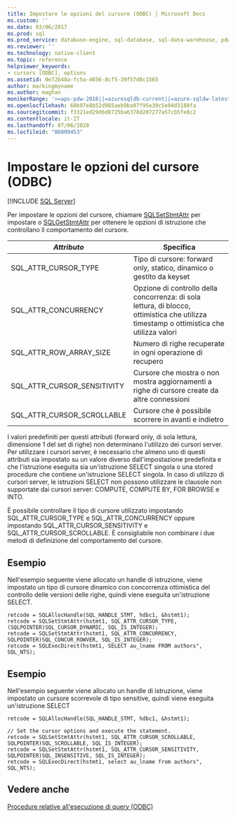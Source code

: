 ```yaml
---
title: Impostare le opzioni del cursore (ODBC) | Microsoft Docs
ms.custom: ''
ms.date: 03/06/2017
ms.prod: sql
ms.prod_service: database-engine, sql-database, sql-data-warehouse, pdw
ms.reviewer: ''
ms.technology: native-client
ms.topic: reference
helpviewer_keywords:
- cursors [ODBC], options
ms.assetid: 0e72b48a-fc5a-4656-8cf5-39f57d8c1565
author: markingmyname
ms.author: maghan
monikerRange: '>=aps-pdw-2016||=azuresqldb-current||=azure-sqldw-latest||>=sql-server-2016||=sqlallproducts-allversions||>=sql-server-linux-2017||=azuresqldb-mi-current'
ms.openlocfilehash: 60b97e8b52d985aeb9ba97f95e39c5e94d3188fa
ms.sourcegitcommit: f3321ed29d6d8725ba6378d207277a57cb5fe8c2
ms.contentlocale: it-IT
ms.lasthandoff: 07/06/2020
ms.locfileid: "86009453"
---
```

# <a name="set-cursor-options-odbc"></a>Impostare le opzioni del cursore (ODBC)
[!INCLUDE [SQL Server](../../../includes/applies-to-version/sql-asdb-asdbmi-asa-pdw.md)]

  Per impostare le opzioni del cursore, chiamare [SQLSetStmtAttr](../../../relational-databases/native-client-odbc-api/sqlsetstmtattr.md) per impostare o [SQLGetStmtAttr](../../../relational-databases/native-client-odbc-api/sqlgetstmtattr.md) per ottenere le opzioni di istruzione che controllano il comportamento del cursore.  
  
|*Attributo*|Specifica|  
|-----------------|---------------|  
|SQL_ATTR_CURSOR_TYPE|Tipo di cursore: forward only, statico, dinamico o gestito da keyset|  
|SQL_ATTR_CONCURRENCY|Opzione di controllo della concorrenza: di sola lettura, di blocco, ottimistica che utilizza timestamp o ottimistica che utilizza valori|  
|SQL_ATTR_ROW_ARRAY_SIZE|Numero di righe recuperate in ogni operazione di recupero|  
|SQL_ATTR_CURSOR_SENSITIVITY|Cursore che mostra o non mostra aggiornamenti a righe di cursore create da altre connessioni|  
|SQL_ATTR_CURSOR_SCROLLABLE|Cursore che è possibile scorrere in avanti e indietro|  
  
 I valori predefiniti per questi attributi (forward only, di sola lettura, dimensione 1 del set di righe) non determinano l'utilizzo dei cursori server. Per utilizzare i cursori server, è necessario che almeno uno di questi attributi sia impostato su un valore diverso dall'impostazione predefinita e che l'istruzione eseguita sia un'istruzione SELECT singola o una stored procedure che contiene un'istruzione SELECT singola. In caso di utilizzo di cursori server, le istruzioni SELECT non possono utilizzare le clausole non supportate dai cursori server: COMPUTE, COMPUTE BY, FOR BROWSE e INTO.  
  
 È possibile controllare il tipo di cursore utilizzato impostando SQL_ATTR_CURSOR_TYPE e SQL_ATTR_CONCURRENCY oppure impostando SQL_ATTR_CURSOR_SENSITIVITY e SQL_ATTR_CURSOR_SCROLLABLE. È consigliabile non combinare i due metodi di definizione del comportamento del cursore.  
  
## <a name="example"></a>Esempio  
 Nell'esempio seguente viene allocato un handle di istruzione, viene impostato un tipo di cursore dinamico con concorrenza ottimistica del controllo delle versioni delle righe, quindi viene eseguita un'istruzione SELECT.  
  
```  
retcode = SQLAllocHandle(SQL_HANDLE_STMT, hdbc1, &hstmt1);  
retcode = SQLSetStmtAttr(hstmt1, SQL_ATTR_CURSOR_TYPE, (SQLPOINTER)SQL_CURSOR_DYNAMIC, SQL_IS_INTEGER);  
retcode = SQLSetStmtAttr(hstmt1, SQL_ATTR_CONCURRENCY, SQLPOINTER)SQL_CONCUR_ROWVER, SQL_IS_INTEGER);  
retcode = SQLExecDirect(hstmt1, SELECT au_lname FROM authors", SQL_NTS);  
```  
  
## <a name="example"></a>Esempio  
 Nell'esempio seguente viene allocato un handle di istruzione, viene impostato un cursore scorrevole di tipo sensitive, quindi viene eseguita un'istruzione SELECT  
  
```  
retcode = SQLAllocHandle(SQL_HANDLE_STMT, hdbc1, &hstmt1);  
  
// Set the cursor options and execute the statement.  
retcode = SQLSetStmtAttr(hstmt1, SQL_ATTR_CURSOR_SCROLLABLE, SQLPOINTER)SQL_SCROLLABLE, SQL_IS_INTEGER);  
retcode = SQLSetStmtAttr(hstmt1, SQL_ATTR_CURSOR_SENSITIVITY, SQLPOINTER)SQL_INSENSITIVE, SQL_IS_INTEGER);  
retcode = SQLExecDirect(hstmt1, select au_lname from authors", SQL_NTS);  
```  
  
## <a name="see-also"></a>Vedere anche  
 [Procedure relative all'esecuzione di query &#40;ODBC&#41;](../../../relational-databases/native-client-odbc-how-to/execute-queries/executing-queries-how-to-topics-odbc.md)  
  
  
